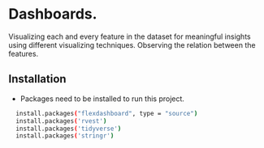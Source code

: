 # Dashboards. 

Visualizing each and every feature in the dataset for meaningful insights using different visualizing techniques.
Observing the relation between the features.

## Installation    

- Packages need to be installed to run this project.

```bash
  install.packages("flexdashboard", type = "source")
  install.packages('rvest')
  install.packages('tidyverse')
  install.packages('stringr')
```
    
